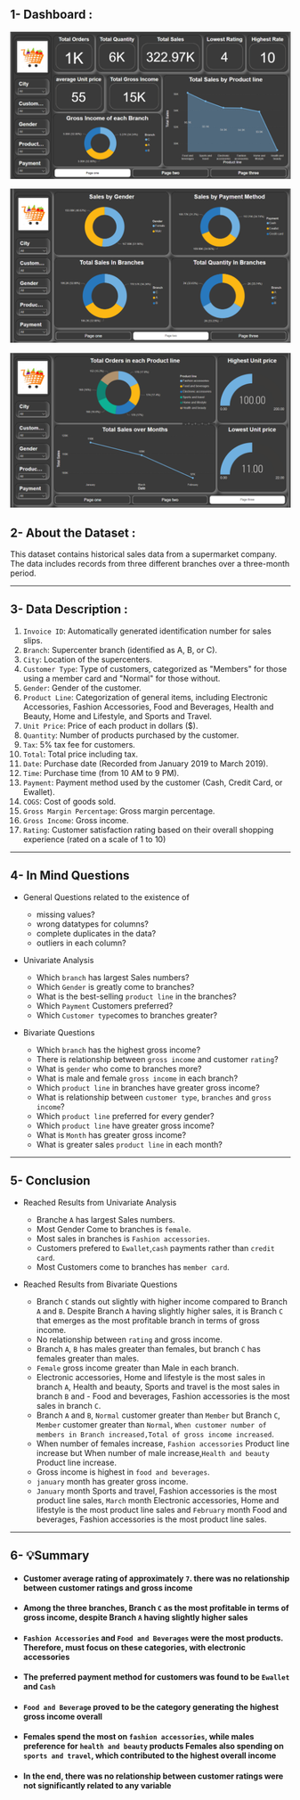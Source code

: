 ## 1- Dashboard :
</p>
  <p float="left">
  <img src='DashBoard\Page one.png'/>
  </p>
  <img src='DashBoard\Page two.png'/>
   </p>
  <img src='DashBoard\Page three.png'/>
</p>

## 2- About the Dataset :
This dataset contains historical sales data from a supermarket company. The data includes records from three different branches over a three-month period.
____________________________________________________________________________
## 3- Data Description :
1. `Invoice ID`: Automatically generated identification number for sales slips.
2. `Branch`: Supercenter branch (identified as A, B, or C).
3. `City`: Location of the supercenters.
4. `Customer Type`: Type of customers, categorized as "Members" for those using a member card and "Normal" for those without.
5. `Gender`: Gender of the customer.
6. `Product Line`: Categorization of general items, including Electronic Accessories, Fashion Accessories, Food and Beverages, Health and Beauty, Home and Lifestyle, and Sports and Travel.
7. `Unit Price`: Price of each product in dollars ($).
8. `Quantity`: Number of products purchased by the customer.
9. `Tax`: 5% tax fee for customers.
10. `Total`: Total price including tax.
11. `Date`: Purchase date (Recorded from January 2019 to March 2019).
12. `Time`: Purchase time (from 10 AM to 9 PM).
13. `Payment`: Payment method used by the customer (Cash, Credit Card, or Ewallet).
14. `COGS`: Cost of goods sold.
15. `Gross Margin Percentage`: Gross margin percentage.
16. `Gross Income`: Gross income.
17. `Rating`: Customer satisfaction rating based on their overall shopping experience (rated on a scale of 1 to 10)
_________________________________________________________________________________
## 4- In Mind Questions
- General Questions related to the existence of
  - missing values?
  - wrong datatypes for columns?
  - complete duplicates in the data?
  - outliers in each column?

- Univariate Analysis
  - Which `branch` has largest Sales numbers?
  - Which `Gender` is greatly come to branches?
  - What is the best-selling `product line` in the branches?
  - Which `Payment` Customers preferred?
  - Which `Customer type`comes to branches greater?

- Bivariate Questions
  - Which `branch` has the highest gross income?
  - There is relationship between `gross income` and customer `rating`?
  - What is `gender` who come to branches more?
  - What is male and female `gross income` in each branch?
  - Which `product line` in branches have greater gross income?
  - What is relationship between `customer type`, `branches` and `gross income`?
  - Which `product line` preferred for every gender?
  - Which `product line` have greater gross income?
  - What is `Month` has greater gross income?
  - What is greater sales `product line` in each month?
______________________________________________________________________________________
## 5- Conclusion
- Reached Results from  Univariate Analysis
  - Branche `A` has largest Sales numbers.
  - Most Gender Come to branches is `female`.
  - Most sales in branches is `Fashion accessories`.
  - Customers prefered to `Ewallet`,`cash` payments rather than `credit card`.
  - Most Customers come to branches has `member card`.

 - Reached Results from Bivariate Questions
   -  Branch `C` stands out slightly with higher income compared to Branch `A` and `B`. Despite Branch `A` having slightly higher sales, it is Branch `C`  that emerges as the most profitable branch in terms of gross income.
   -  No relationship between `rating` and gross income.
   -  Branch `A`, `B` has males greater than females, but branch `C` has females greater than males.
   -  `Female` gross income greater than Male in each branch.
   - Electronic accessories, Home and lifestyle is the most sales in branch `A`, Health and beauty, Sports and travel is the most sales in branch `B` and - Food and beverages, Fashion accessories is the most sales in branch `C`.
   - Branch `A` and `B`, `Normal` customer greater than `Member` but  Branch `C`, `Member` customer greater than `Normal`, `When customer number of members in Branch increased,Total of gross income increased`.
   -  When number of females increase, `Fashion accessories` Product line increase but When number of male increase,`Health and beauty` Product line increase.
   -  Gross income is highest in `food and beverages`.
   -  `january` month has greater gross income.
   -  `January` month Sports and travel, Fashion accessories is the most product line sales, `March` month Electronic accessories, Home and lifestyle is the most product line sales and `February` month Food and beverages, Fashion accessories is the most product line sales.
______________________________________________________________________________________
## 6- 💡Summary
- #### Customer average rating of approximately `7`. there was no relationship between customer ratings and gross income

- #### Among the three branches, Branch `C` as the most profitable in terms of gross income, despite Branch `A` having slightly higher sales

- #### `Fashion Accessories` and `Food and Beverages` were the most products. Therefore, must focus on these categories, with electronic accessories

- #### The preferred payment method for customers was found to be `Ewallet` and `Cash`

- #### `Food and Beverage` proved to be the category generating the highest gross income overall

- #### Females  spend the most on `fashion accessories`, while males  preference for `health and beauty` products Females also spending on `sports and travel`, which contributed to the highest overall income

- #### In the end, there was no relationship between customer ratings were not significantly related to any variable



